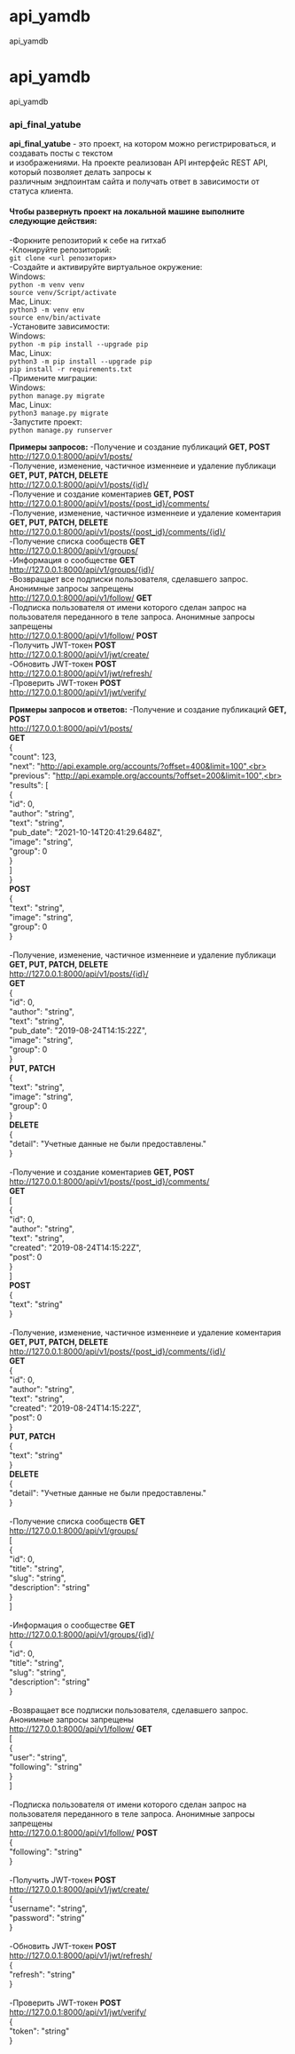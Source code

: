 # api_yamdb
api_yamdb
# api_yamdb
api_yamdb



### api_final_yatube
**api_final_yatube** - это проект, на котором можно регистрироваться, и создавать посты с текстом<br>
и изображениями. На проекте реализован API интерфейс REST API, который позволяет делать запросы к<br>
различным эндпоинтам сайта и получать ответ в зависимости от статуса клиента.<br>

#### Чтобы развернуть проект на локальной машине выполните следующие действия:
  -Форкните репозиторий к себе на гитхаб<br>
  -Клонируйте репозиторий:<br>
    ```git clone <url репозитория>```<br>
  -Создайте и активируйте виртуальное окружение:<br>
    Windows:<br>
      ```python -m venv venv```<br>
      ```source venv/Script/activate```<br>
    Mac, Linux:<br>
      ```python3 -m venv env```<br>
      ```source env/bin/activate```<br>
  -Установите зависимости:<br>
    Windows:<br>
      ```python -m pip install --upgrade pip```<br>
    Mac, Linux:<br>
      ```python3 -m pip install --upgrade pip```<br>
    ```pip install -r requirements.txt```<br>
  -Примените миграции:<br>
    Windows:<br>
      ```python manage.py migrate```<br>
    Mac, Linux:<br>
      ```python3 manage.py migrate```<br>
  -Запустите проект:<br>
    ```python manage.py runserver```<br>

**Примеры запросов:**
   -Получение и создание публикаций **GET, POST**<br>
    http://127.0.0.1:8000/api/v1/posts/<br>
   -Получение, изменение, частичное изменнеие и удаление публикаци **GET, PUT, PATCH, DELETE**<br>
    http://127.0.0.1:8000/api/v1/posts/{id}/<br>
   -Получение и создание коментариев **GET, POST**<br>
    http://127.0.0.1:8000/api/v1/posts/{post_id}/comments/<br>
   -Получение, изменение, частичное изменнеие и удаление коментария  **GET, PUT, PATCH, DELETE**<br>
    http://127.0.0.1:8000/api/v1/posts/{post_id}/comments/{id}/<br>
   -Получение списка сообществ **GET**<br>
    http://127.0.0.1:8000/api/v1/groups/<br>
   -Информация о сообществе  **GET**<br>
    http://127.0.0.1:8000/api/v1/groups/{id}/<br>
   -Возвращает все подписки пользователя, сделавшего запрос. Анонимные запросы запрещены<br>
    http://127.0.0.1:8000/api/v1/follow/ **GET**<br>
   -Подписка пользователя от имени которого сделан запрос на пользователя переданного в теле запроса. Анонимные запросы запрещены<br>
    http://127.0.0.1:8000/api/v1/follow/ **POST**<br>
   -Получить JWT-токен **POST**<br>
    http://127.0.0.1:8000/api/v1/jwt/create/<br>
   -Обновить JWT-токен **POST**<br>
    http://127.0.0.1:8000/api/v1/jwt/refresh/<br>
   -Проверить JWT-токен **POST**<br>
    http://127.0.0.1:8000/api/v1/jwt/verify/<br>
    
    
    

**Примеры запросов и ответов:**
  -Получение и создание публикаций **GET, POST**<br>
  http://127.0.0.1:8000/api/v1/posts/ <br>
  **GET**<br>
  {<br>
    "count": 123,<br>
    "next": "http://api.example.org/accounts/?offset=400&limit=100",<br>
    "previous": "http://api.example.org/accounts/?offset=200&limit=100",<br>
    "results": [<br>
      {<br>
        "id": 0,<br>
        "author": "string",<br>
        "text": "string",<br>
        "pub_date": "2021-10-14T20:41:29.648Z",<br>
        "image": "string",<br>
        "group": 0<br>
      }<br>
    ]<br>
  }<br>
  **POST**<br>
  {<br>
    "text": "string",<br>
    "image": "string",<br>
    "group": 0<br>
  }<br>
  <br>
  -Получение, изменение, частичное изменнеие и удаление публикаци **GET, PUT, PATCH, DELETE**<br>
  http://127.0.0.1:8000/api/v1/posts/{id}/ <br>
  **GET**<br>
  {<br>
    "id": 0,<br>
    "author": "string",<br>
    "text": "string",<br>
    "pub_date": "2019-08-24T14:15:22Z",<br>
    "image": "string",<br>
    "group": 0<br>
  }<br>
  **PUT, PATCH**<br>
  {<br>
    "text": "string",<br>
    "image": "string",<br>
    "group": 0<br>
  }<br>
  **DELETE**<br>
  {<br>
    "detail": "Учетные данные не были предоставлены."<br>
  }<br>
<br>
  -Получение и создание коментариев **GET, POST**<br>
  http://127.0.0.1:8000/api/v1/posts/{post_id}/comments/ <br>
  **GET**<br>
  [<br>
    {<br>
      "id": 0,<br>
      "author": "string",<br>
      "text": "string",<br>
      "created": "2019-08-24T14:15:22Z",<br>
      "post": 0<br>
    }<br>
  ]<br>
  **POST**<br>
  {<br>
    "text": "string"<br>
  }<br>
<br>
  -Получение, изменение, частичное изменнеие и удаление коментария  **GET, PUT, PATCH, DELETE**<br>
  http://127.0.0.1:8000/api/v1/posts/{post_id}/comments/{id}/ <br>
  **GET**<br>
  {<br>
    "id": 0,<br>
    "author": "string",<br>
    "text": "string",<br>
    "created": "2019-08-24T14:15:22Z",<br>
    "post": 0<br>
  }<br>
  **PUT, PATCH**<br>
  {<br>
    "text": "string"<br>
  }<br>
  **DELETE**<br>
  {<br>
    "detail": "Учетные данные не были предоставлены."<br>
  }<br>
<br>
  -Получение списка сообществ **GET** <br>
  http://127.0.0.1:8000/api/v1/groups/ <br>
  [<br>
    {<br>
      "id": 0,<br>
      "title": "string",<br>
      "slug": "string",<br>
      "description": "string"<br>
    }<br>
  ]<br>
<br>
  -Информация о сообществе  **GET** <br>
  http://127.0.0.1:8000/api/v1/groups/{id}/ <br>
  {<br>
    "id": 0,<br>
    "title": "string",<br>
    "slug": "string",<br>
    "description": "string"<br>
  }<br>
<br>
  -Возвращает все подписки пользователя, сделавшего запрос. Анонимные запросы запрещены <br>
  http://127.0.0.1:8000/api/v1/follow/ **GET**<br>
  [<br>
    {<br>
      "user": "string",<br>
      "following": "string"<br>
    }<br>
  ]<br>
<br>
  -Подписка пользователя от имени которого сделан запрос на пользователя переданного в теле запроса. Анонимные запросы запрещены <br>
  http://127.0.0.1:8000/api/v1/follow/ **POST** <br>
  {<br>
    "following": "string"<br>
  }<br>
<br>
  -Получить JWT-токен **POST** <br>
  http://127.0.0.1:8000/api/v1/jwt/create/ <br>
  {<br>
    "username": "string",<br>
    "password": "string"<br>
  }<br>
<br>
  -Обновить JWT-токен **POST**<br>
  http://127.0.0.1:8000/api/v1/jwt/refresh/ <br>
  {<br>
    "refresh": "string"<br>
  }<br>
<br>
  -Проверить JWT-токен **POST**<br>
  http://127.0.0.1:8000/api/v1/jwt/verify/<br>
  {<br>
    "token": "string"<br>
  }<br>